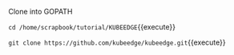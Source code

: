 Clone into GOPATH

`cd /home/scrapbook/tutorial/KUBEEDGE`{{execute}}

`git clone https://github.com/kubeedge/kubeedge.git`{{execute}}